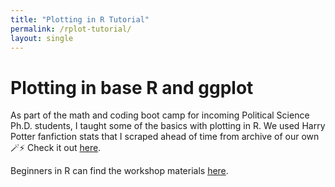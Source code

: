 ```yaml
---
title: "Plotting in R Tutorial"
permalink: /rplot-tutorial/
layout: single
---
```


# Plotting in base R and ggplot
As part of the math and coding boot camp for incoming Political Science Ph.D. students, I taught some of the basics with plotting in R. We used Harry Potter fanfiction stats that I scraped ahead of time from archive of our own 🪄⚡️
Check it out [here](../files/Day-3-plots.html).
 
Beginners in R can find the workshop materials [here](https://github.com/kaylakahn/r_workshop_2024).